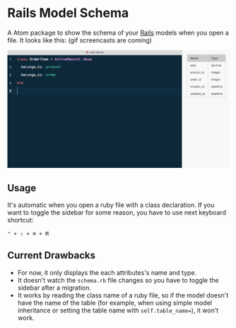 # Rails Model Schema

A Atom package to show the schema of your [Rails](https://github.com/rails/rails) models when you open a file. It looks like this: (gif screencasts are coming)

![](images/screenshot.png)

## Usage

It's automatic when you open a ruby file with a class declaration. If you want to toggle the sidebar for some reason, you have to use next keyboard shortcut:

```
⌃ + ⇧ + ⌘ + M
```

## Current Drawbacks
- For now, it only displays the each attributes's name and type.
- It doesn't watch the `schema.rb` file changes so you have to toggle the sidebar after a migration.
- It works by reading the class name of a ruby file, so if the model doesn't have the name of the table (for example, when using simple model inheritance or setting the table name with `self.table_name=`), it won't work.
